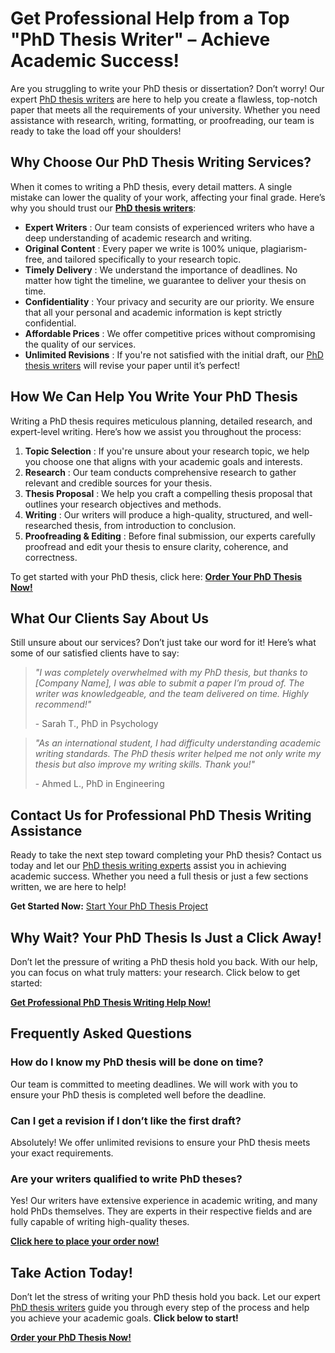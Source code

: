 # Get Professional Help from a Top "PhD Thesis Writer" – Achieve Academic Success!

Are you struggling to write your PhD thesis or dissertation? Don’t worry! Our expert [PhD thesis writers](https://tinyurl.com/topessay?keyword=phd+thesis+writer "PhD Thesis Writer") are here to help you create a flawless, top-notch paper that meets all the requirements of your university. Whether you need assistance with research, writing, formatting, or proofreading, our team is ready to take the load off your shoulders!

## Why Choose Our PhD Thesis Writing Services?

When it comes to writing a PhD thesis, every detail matters. A single mistake can lower the quality of your work, affecting your final grade. Here’s why you should trust our **[PhD thesis writers](https://tinyurl.com/topessay?keyword=phd+thesis+writer "PhD Thesis Writer")**:

- **Expert Writers** : Our team consists of experienced writers who have a deep understanding of academic research and writing.
- **Original Content** : Every paper we write is 100% unique, plagiarism-free, and tailored specifically to your research topic.
- **Timely Delivery** : We understand the importance of deadlines. No matter how tight the timeline, we guarantee to deliver your thesis on time.
- **Confidentiality** : Your privacy and security are our priority. We ensure that all your personal and academic information is kept strictly confidential.
- **Affordable Prices** : We offer competitive prices without compromising the quality of our services.
- **Unlimited Revisions** : If you're not satisfied with the initial draft, our [PhD thesis writers](https://tinyurl.com/topessay?keyword=phd+thesis+writer "PhD Thesis Writer") will revise your paper until it’s perfect!

## How We Can Help You Write Your PhD Thesis

Writing a PhD thesis requires meticulous planning, detailed research, and expert-level writing. Here’s how we assist you throughout the process:

1. **Topic Selection** : If you're unsure about your research topic, we help you choose one that aligns with your academic goals and interests.
2. **Research** : Our team conducts comprehensive research to gather relevant and credible sources for your thesis.
3. **Thesis Proposal** : We help you craft a compelling thesis proposal that outlines your research objectives and methods.
4. **Writing** : Our writers will produce a high-quality, structured, and well-researched thesis, from introduction to conclusion.
5. **Proofreading & Editing** : Before final submission, our experts carefully proofread and edit your thesis to ensure clarity, coherence, and correctness.

To get started with your PhD thesis, click here: **[Order Your PhD Thesis Now!](https://tinyurl.com/topessay?keyword=phd+thesis+writer "PhD Thesis Writer")**

## What Our Clients Say About Us

Still unsure about our services? Don’t just take our word for it! Here’s what some of our satisfied clients have to say:

> _"I was completely overwhelmed with my PhD thesis, but thanks to [Company Name], I was able to submit a paper I’m proud of. The writer was knowledgeable, and the team delivered on time. Highly recommend!"_
> 
> <footer>- Sarah T., PhD in Psychology</footer>

> _"As an international student, I had difficulty understanding academic writing standards. The PhD thesis writer helped me not only write my thesis but also improve my writing skills. Thank you!"_
> 
> <footer>- Ahmed L., PhD in Engineering</footer>

## Contact Us for Professional PhD Thesis Writing Assistance

Ready to take the next step toward completing your PhD thesis? Contact us today and let our [PhD thesis writing experts](https://tinyurl.com/topessay?keyword=phd+thesis+writer "PhD Thesis Writer") assist you in achieving academic success. Whether you need a full thesis or just a few sections written, we are here to help!

**Get Started Now:** [Start Your PhD Thesis Project](https://tinyurl.com/topessay?keyword=phd+thesis+writer "PhD Thesis Writer")

## Why Wait? Your PhD Thesis Is Just a Click Away!

Don’t let the pressure of writing a PhD thesis hold you back. With our help, you can focus on what truly matters: your research. Click below to get started:

**[Get Professional PhD Thesis Writing Help Now!](https://tinyurl.com/topessay?keyword=phd+thesis+writer "PhD Thesis Writer")**

## Frequently Asked Questions

### How do I know my PhD thesis will be done on time?

Our team is committed to meeting deadlines. We will work with you to ensure your PhD thesis is completed well before the deadline.

### Can I get a revision if I don’t like the first draft?

Absolutely! We offer unlimited revisions to ensure your PhD thesis meets your exact requirements.

### Are your writers qualified to write PhD theses?

Yes! Our writers have extensive experience in academic writing, and many hold PhDs themselves. They are experts in their respective fields and are fully capable of writing high-quality theses.

**[Click here to place your order now!](https://tinyurl.com/topessay?keyword=phd+thesis+writer "PhD Thesis Writer")**

## Take Action Today!

Don’t let the stress of writing your PhD thesis hold you back. Let our expert [PhD thesis writers](https://tinyurl.com/topessay?keyword=phd+thesis+writer "PhD Thesis Writer") guide you through every step of the process and help you achieve your academic goals. **Click below to start!**

**[Order your PhD Thesis Now!](https://tinyurl.com/topessay?keyword=phd+thesis+writer "PhD Thesis Writer")**

